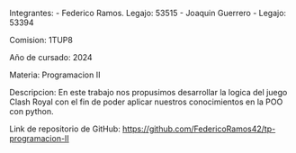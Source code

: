 Integrantes: 
    - Federico Ramos. Legajo: 53515
    - Joaquin Guerrero - Legajo: 53394

Comision: 1TUP8

Año de cursado: 2024

Materia: Programacion II

Descripcion:
    En este trabajo nos propusimos desarrollar la logica del juego Clash Royal con el fin de poder aplicar nuestros conocimientos en la POO con python.

Link de repositorio de GitHub: https://github.com/FedericoRamos42/tp-programacion-II